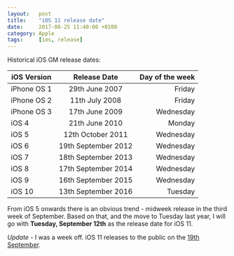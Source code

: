 ```yaml
---
layout:   post
title:    "iOS 11 release date"
date:     2017-08-25 11:40:00 +0100
category: Apple
tags:     [ios, release]
---
```


Historical iOS GM release dates:

| iOS Version | Release Date        | Day of the week |
| ------------|:-------------------:| ---------------:|
| iPhone OS 1 | 29th June 2007      | Friday          |
| iPhone OS 2 | 11th July 2008      | Friday          |
| iPhone OS 3 | 17th June 2009      | Wednesday       |
| iOS 4       | 21th June 2010      | Monday          |
| iOS 5       | 12th October 2011   | Wednesday       |
| iOS 6       | 19th September 2012 | Wednesday       |
| iOS 7       | 18th September 2013 | Wednesday       |
| iOS 8       | 17th September 2014 | Wednesday       |
| iOS 9       | 16th September 2015 | Wednesday       |
| iOS 10      | 13th September 2016 | Tuesday         |

From iOS 5 onwards there is an obvious trend - midweek release in the third week of September. Based on that, and the move to Tuesday last year, I will go with **Tuesday, September 12th** as the release date for iOS 11.

*Update* - I was a week off. iOS 11 releases to the public on the [19th September][release11].

[release11]:https://www.macstories.net/news/apple-announces-ios-11-to-launch-on-september-19th/

